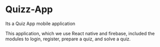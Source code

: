 # Quizz-App

Its a Quiz App mobile application

This application, which we use React native and firebase, included the modules to login, register, prepare a quiz, and solve a quiz.
